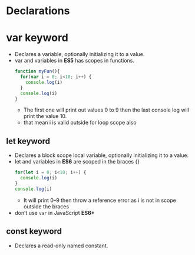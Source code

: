 # Declarations
# var keyword
- Declares a variable, optionally initializing it to a value.
- var and variables in **ES5** has scopes in functions.
    ````javascript
    function myFun(){
      for(var i = 0; i<10; i++) {
        console.log(i)
      }
      console.log(i)
    }
    ````
    - The first one will print out values 0 to 9 then the last console log will print the value 10.
    - that mean i  is valid outside for loop scope also
## let keyword
- Declares a block scope local variable, optionally initializing it to a value.
- let and variables in **ES6** are scoped in the braces {}
    ```javascript
    for(let i = 0; i<10; i++) {
      console.log(i)
    }
    console.log(i)
    ```
    - It will print 0–9 then throw a reference error as i is not in scope outside the braces
- don’t use `var` in JavaScript **ES6+**

## const keyword
- Declares a read-only named constant.
